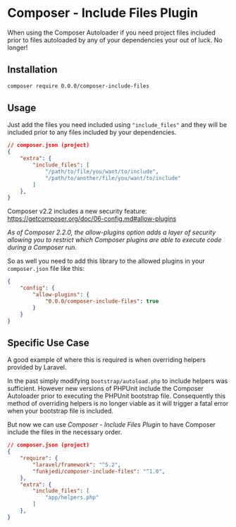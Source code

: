 # Composer - Include Files Plugin

When using the Composer Autoloader if you need project files included prior to files autoloaded by any of your dependencies your out of luck. No longer!

## Installation

```bash
composer require 0.0.0/composer-include-files
```

## Usage

Just add the files you need included using `"include_files"` and they will be included prior to any files included by your dependencies.

```json
// composer.json (project)
{
    "extra": {
        "include_files": [
            "/path/to/file/you/want/to/include",
            "/path/to/another/file/you/want/to/include"
        ]
    },
}
```

Composer v2.2 includes a new security feature: https://getcomposer.org/doc/06-config.md#allow-plugins

*As of Composer 2.2.0, the allow-plugins option adds a layer of security allowing you to restrict which Composer plugins are able to execute code during a Composer run.*

So as well you need to add this library to the allowed plugins in your `composer.json` file like this:


```json
{
    "config": {
        "allow-plugins": {
            "0.0.0/composer-include-files": true
        }
    }
}
```

## Specific Use Case

A good example of where this is required is when overriding helpers provided by Laravel.

In the past simply modifying `bootstrap/autoload.php` to include helpers was sufficient. However new versions of PHPUnit include the Composer Autoloader prior to executing the PHPUnit bootstrap file. Consequently this method of overriding helpers is no longer viable as it will trigger a fatal error when your bootstrap file is included.

But now we can use *Composer - Include Files Plugin* to have Composer include the files in the necessary order.

```json
// composer.json (project)
{
    "require": {
        "laravel/framework": "^5.2",
        "funkjedi/composer-include-files": "^1.0",
    },
    "extra": {
        "include_files": [
            "app/helpers.php"
        ]
    },
}
```
